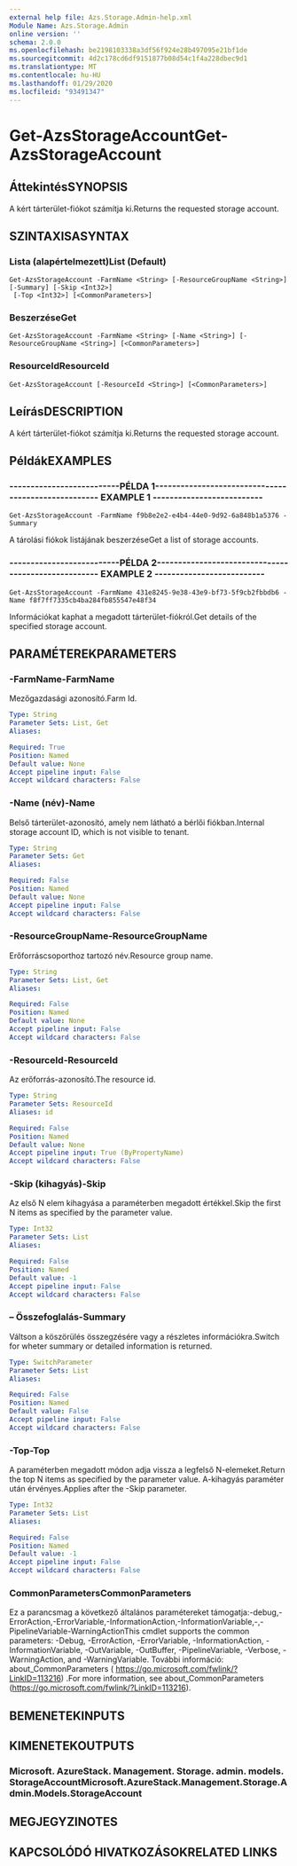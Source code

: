 ```yaml
---
external help file: Azs.Storage.Admin-help.xml
Module Name: Azs.Storage.Admin
online version: ''
schema: 2.0.0
ms.openlocfilehash: be2198103338a3df56f924e28b497095e21bf1de
ms.sourcegitcommit: 4d2c178cd6df9151877b08d54c1f4a228dbec9d1
ms.translationtype: MT
ms.contentlocale: hu-HU
ms.lasthandoff: 01/29/2020
ms.locfileid: "93491347"
---
```

# <span data-ttu-id="9cfc6-101">Get-AzsStorageAccount</span><span class="sxs-lookup"><span data-stu-id="9cfc6-101">Get-AzsStorageAccount</span></span>

## <span data-ttu-id="9cfc6-102">Áttekintés</span><span class="sxs-lookup"><span data-stu-id="9cfc6-102">SYNOPSIS</span></span>
<span data-ttu-id="9cfc6-103">A kért tárterület-fiókot számítja ki.</span><span class="sxs-lookup"><span data-stu-id="9cfc6-103">Returns the requested storage account.</span></span>

## <span data-ttu-id="9cfc6-104">SZINTAXISA</span><span class="sxs-lookup"><span data-stu-id="9cfc6-104">SYNTAX</span></span>

### <span data-ttu-id="9cfc6-105">Lista (alapértelmezett)</span><span class="sxs-lookup"><span data-stu-id="9cfc6-105">List (Default)</span></span>
```
Get-AzsStorageAccount -FarmName <String> [-ResourceGroupName <String>] [-Summary] [-Skip <Int32>]
 [-Top <Int32>] [<CommonParameters>]
```

### <span data-ttu-id="9cfc6-106">Beszerzése</span><span class="sxs-lookup"><span data-stu-id="9cfc6-106">Get</span></span>
```
Get-AzsStorageAccount -FarmName <String> [-Name <String>] [-ResourceGroupName <String>] [<CommonParameters>]
```

### <span data-ttu-id="9cfc6-107">ResourceId</span><span class="sxs-lookup"><span data-stu-id="9cfc6-107">ResourceId</span></span>
```
Get-AzsStorageAccount [-ResourceId <String>] [<CommonParameters>]
```

## <span data-ttu-id="9cfc6-108">Leírás</span><span class="sxs-lookup"><span data-stu-id="9cfc6-108">DESCRIPTION</span></span>
<span data-ttu-id="9cfc6-109">A kért tárterület-fiókot számítja ki.</span><span class="sxs-lookup"><span data-stu-id="9cfc6-109">Returns the requested storage account.</span></span>

## <span data-ttu-id="9cfc6-110">Példák</span><span class="sxs-lookup"><span data-stu-id="9cfc6-110">EXAMPLES</span></span>

### <span data-ttu-id="9cfc6-111">--------------------------PÉLDA 1--------------------------</span><span class="sxs-lookup"><span data-stu-id="9cfc6-111">-------------------------- EXAMPLE 1 --------------------------</span></span>
```
Get-AzsStorageAccount -FarmName f9b8e2e2-e4b4-44e0-9d92-6a848b1a5376 -Summary
```

<span data-ttu-id="9cfc6-112">A tárolási fiókok listájának beszerzése</span><span class="sxs-lookup"><span data-stu-id="9cfc6-112">Get a list of storage accounts.</span></span>

### <span data-ttu-id="9cfc6-113">--------------------------PÉLDA 2--------------------------</span><span class="sxs-lookup"><span data-stu-id="9cfc6-113">-------------------------- EXAMPLE 2 --------------------------</span></span>
```
Get-AzsStorageAccount -FarmName 431e8245-9e38-43e9-bf73-5f9cb2fbbdb6 -Name f8f7ff7335cb4ba284fb855547e48f34
```

<span data-ttu-id="9cfc6-114">Információkat kaphat a megadott tárterület-fiókról.</span><span class="sxs-lookup"><span data-stu-id="9cfc6-114">Get details of the specified storage account.</span></span>

## <span data-ttu-id="9cfc6-115">PARAMÉTEREK</span><span class="sxs-lookup"><span data-stu-id="9cfc6-115">PARAMETERS</span></span>

### <span data-ttu-id="9cfc6-116">-FarmName</span><span class="sxs-lookup"><span data-stu-id="9cfc6-116">-FarmName</span></span>
<span data-ttu-id="9cfc6-117">Mezőgazdasági azonosító.</span><span class="sxs-lookup"><span data-stu-id="9cfc6-117">Farm Id.</span></span>

```yaml
Type: String
Parameter Sets: List, Get
Aliases: 

Required: True
Position: Named
Default value: None
Accept pipeline input: False
Accept wildcard characters: False
```

### <span data-ttu-id="9cfc6-118">-Name (név)</span><span class="sxs-lookup"><span data-stu-id="9cfc6-118">-Name</span></span>
<span data-ttu-id="9cfc6-119">Belső tárterület-azonosító, amely nem látható a bérlői fiókban.</span><span class="sxs-lookup"><span data-stu-id="9cfc6-119">Internal storage account ID, which is not visible to tenant.</span></span>

```yaml
Type: String
Parameter Sets: Get
Aliases: 

Required: False
Position: Named
Default value: None
Accept pipeline input: False
Accept wildcard characters: False
```

### <span data-ttu-id="9cfc6-120">-ResourceGroupName</span><span class="sxs-lookup"><span data-stu-id="9cfc6-120">-ResourceGroupName</span></span>
<span data-ttu-id="9cfc6-121">Erőforráscsoporthoz tartozó név.</span><span class="sxs-lookup"><span data-stu-id="9cfc6-121">Resource group name.</span></span>

```yaml
Type: String
Parameter Sets: List, Get
Aliases: 

Required: False
Position: Named
Default value: None
Accept pipeline input: False
Accept wildcard characters: False
```

### <span data-ttu-id="9cfc6-122">-ResourceId</span><span class="sxs-lookup"><span data-stu-id="9cfc6-122">-ResourceId</span></span>
<span data-ttu-id="9cfc6-123">Az erőforrás-azonosító.</span><span class="sxs-lookup"><span data-stu-id="9cfc6-123">The resource id.</span></span>

```yaml
Type: String
Parameter Sets: ResourceId
Aliases: id

Required: False
Position: Named
Default value: None
Accept pipeline input: True (ByPropertyName)
Accept wildcard characters: False
```

### <span data-ttu-id="9cfc6-124">-Skip (kihagyás)</span><span class="sxs-lookup"><span data-stu-id="9cfc6-124">-Skip</span></span>
<span data-ttu-id="9cfc6-125">Az első N elem kihagyása a paraméterben megadott értékkel.</span><span class="sxs-lookup"><span data-stu-id="9cfc6-125">Skip the first N items as specified by the parameter value.</span></span>

```yaml
Type: Int32
Parameter Sets: List
Aliases: 

Required: False
Position: Named
Default value: -1
Accept pipeline input: False
Accept wildcard characters: False
```

### <span data-ttu-id="9cfc6-126">– Összefoglalás</span><span class="sxs-lookup"><span data-stu-id="9cfc6-126">-Summary</span></span>
<span data-ttu-id="9cfc6-127">Váltson a köszörülés összegzésére vagy a részletes információkra.</span><span class="sxs-lookup"><span data-stu-id="9cfc6-127">Switch for wheter summary or detailed information is returned.</span></span>

```yaml
Type: SwitchParameter
Parameter Sets: List
Aliases: 

Required: False
Position: Named
Default value: False
Accept pipeline input: False
Accept wildcard characters: False
```

### <span data-ttu-id="9cfc6-128">-Top</span><span class="sxs-lookup"><span data-stu-id="9cfc6-128">-Top</span></span>
<span data-ttu-id="9cfc6-129">A paraméterben megadott módon adja vissza a legfelső N-elemeket.</span><span class="sxs-lookup"><span data-stu-id="9cfc6-129">Return the top N items as specified by the parameter value.</span></span>
<span data-ttu-id="9cfc6-130">A-kihagyás paraméter után érvényes.</span><span class="sxs-lookup"><span data-stu-id="9cfc6-130">Applies after the -Skip parameter.</span></span>

```yaml
Type: Int32
Parameter Sets: List
Aliases: 

Required: False
Position: Named
Default value: -1
Accept pipeline input: False
Accept wildcard characters: False
```

### <span data-ttu-id="9cfc6-131">CommonParameters</span><span class="sxs-lookup"><span data-stu-id="9cfc6-131">CommonParameters</span></span>
<span data-ttu-id="9cfc6-132">Ez a parancsmag a következő általános paramétereket támogatja:-debug,-ErrorAction,-ErrorVariable,-InformationAction,-InformationVariable,-,-PipelineVariable-WarningAction</span><span class="sxs-lookup"><span data-stu-id="9cfc6-132">This cmdlet supports the common parameters: -Debug, -ErrorAction, -ErrorVariable, -InformationAction, -InformationVariable, -OutVariable, -OutBuffer, -PipelineVariable, -Verbose, -WarningAction, and -WarningVariable.</span></span> <span data-ttu-id="9cfc6-133">További információ: about_CommonParameters ( https://go.microsoft.com/fwlink/?LinkID=113216) .</span><span class="sxs-lookup"><span data-stu-id="9cfc6-133">For more information, see about_CommonParameters (https://go.microsoft.com/fwlink/?LinkID=113216).</span></span>

## <span data-ttu-id="9cfc6-134">BEMENETEK</span><span class="sxs-lookup"><span data-stu-id="9cfc6-134">INPUTS</span></span>

## <span data-ttu-id="9cfc6-135">KIMENETEK</span><span class="sxs-lookup"><span data-stu-id="9cfc6-135">OUTPUTS</span></span>

### <span data-ttu-id="9cfc6-136">Microsoft. AzureStack. Management. Storage. admin. models. StorageAccount</span><span class="sxs-lookup"><span data-stu-id="9cfc6-136">Microsoft.AzureStack.Management.Storage.Admin.Models.StorageAccount</span></span>

## <span data-ttu-id="9cfc6-137">MEGJEGYZI</span><span class="sxs-lookup"><span data-stu-id="9cfc6-137">NOTES</span></span>

## <span data-ttu-id="9cfc6-138">KAPCSOLÓDÓ HIVATKOZÁSOK</span><span class="sxs-lookup"><span data-stu-id="9cfc6-138">RELATED LINKS</span></span>

